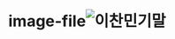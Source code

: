 # image-file![이찬민기말](https://github.com/chanmin03/image-file/assets/127912621/cbc9b805-06e2-48d8-8dc2-16af6e5f18d7)

